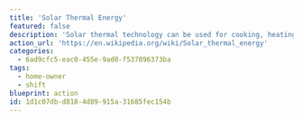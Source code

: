 ```yaml
---
title: 'Solar Thermal Energy'
featured: false
description: 'Solar thermal technology can be used for cooking, heating your home through radiant floors, radiators, or forced air. It can be used to heat water directly for hot showers too.'
action_url: 'https://en.wikipedia.org/wiki/Solar_thermal_energy'
categories:
  - 6ad9cfc5-eac0-455e-9ad0-f537896373ba
tags:
  - home-owner
  - shift
blueprint: action
id: 1d1c07db-d818-4d89-915a-31685fec154b
---
```

